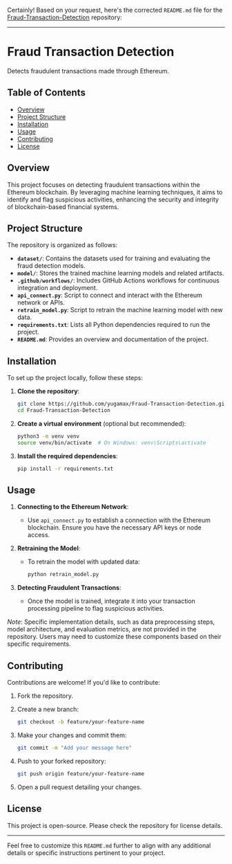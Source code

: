 Certainly! Based on your request, here's the corrected `README.md` file for the [Fraud-Transaction-Detection](https://github.com/yugamax/Fraud-Transaction-Detection) repository:

---

# Fraud Transaction Detection

Detects fraudulent transactions made through Ethereum.

## Table of Contents

* [Overview](#overview)
* [Project Structure](#project-structure)
* [Installation](#installation)
* [Usage](#usage)
* [Contributing](#contributing)
* [License](#license)

## Overview

This project focuses on detecting fraudulent transactions within the Ethereum blockchain. By leveraging machine learning techniques, it aims to identify and flag suspicious activities, enhancing the security and integrity of blockchain-based financial systems.

## Project Structure

The repository is organized as follows:

* **`dataset/`**: Contains the datasets used for training and evaluating the fraud detection models.
* **`model/`**: Stores the trained machine learning models and related artifacts.
* **`.github/workflows/`**: Includes GitHub Actions workflows for continuous integration and deployment.
* **`api_connect.py`**: Script to connect and interact with the Ethereum network or APIs.
* **`retrain_model.py`**: Script to retrain the machine learning model with new data.
* **`requirements.txt`**: Lists all Python dependencies required to run the project.
* **`README.md`**: Provides an overview and documentation of the project.

## Installation

To set up the project locally, follow these steps:

1. **Clone the repository**:

   ```bash
   git clone https://github.com/yugamax/Fraud-Transaction-Detection.git
   cd Fraud-Transaction-Detection
   ```

2. **Create a virtual environment** (optional but recommended):

   ```bash
   python3 -m venv venv
   source venv/bin/activate  # On Windows: venv\Scripts\activate
   ```

3. **Install the required dependencies**:

   ```bash
   pip install -r requirements.txt
   ```

## Usage

1. **Connecting to the Ethereum Network**:

   * Use `api_connect.py` to establish a connection with the Ethereum blockchain. Ensure you have the necessary API keys or node access.

2. **Retraining the Model**:

   * To retrain the model with updated data:

     ```bash
     python retrain_model.py
     ```

3. **Detecting Fraudulent Transactions**:

   * Once the model is trained, integrate it into your transaction processing pipeline to flag suspicious activities.

*Note*: Specific implementation details, such as data preprocessing steps, model architecture, and evaluation metrics, are not provided in the repository. Users may need to customize these components based on their specific requirements.

## Contributing

Contributions are welcome! If you'd like to contribute:

1. Fork the repository.

2. Create a new branch:

   ```bash
   git checkout -b feature/your-feature-name
   ```

3. Make your changes and commit them:

   ```bash
   git commit -m "Add your message here"
   ```

4. Push to your forked repository:

   ```bash
   git push origin feature/your-feature-name
   ```

5. Open a pull request detailing your changes.

## License

This project is open-source. Please check the repository for license details.

---

Feel free to customize this `README.md` further to align with any additional details or specific instructions pertinent to your project.
